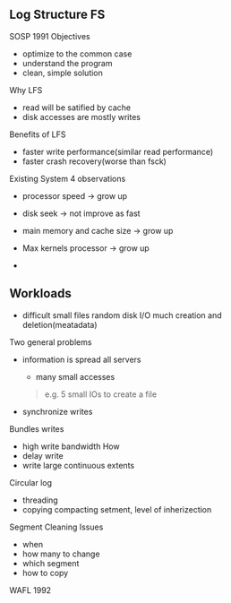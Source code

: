 ## Log Structure FS
SOSP 1991
Objectives
- optimize to the common case
- understand the program
- clean, simple solution

Why LFS
- read will be satified by cache
- disk accesses are mostly writes

Benefits of LFS
- faster write performance(similar read performance)
- faster crash recovery(worse than fsck)

Existing System
4 observations
- processor speed -> grow up
- disk seek -> not improve as fast
- main memory and cache size -> grow up
- Max kernels processor -> grow up

- 
Workloads
- 
- difficult
small files
random disk I/O
much creation and deletion(meatadata)

Two general problems
- information is spread all servers
    - many small accesses
    > e.g. 5 small IOs to create a file

- synchronize writes

Bundles writes
- high write bandwidth
How
- delay write
- write large continuous extents

Circular log
- threading
- copying compacting
setment, level of inherizection

Segment Cleaning Issues
- when
- how many to change
- which segment
- how to copy

WAFL 1992